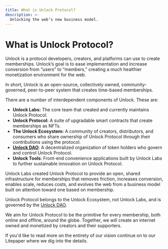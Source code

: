 ```yaml
---
title: What is Unlock Protocol?
description: >-
  Unlocking the web’s new business model.
---
```


# What is Unlock Protocol?

Unlock is a protocol developers, creators, and platforms can use to create
memberships. Unlock’s goal is to ease implementation and increase conversion
from “users” to “members,” creating a much healthier monetization environment
for the web.

In short, Unlock is an open-source, collectively owned, community-governed,
peer-to-peer system that creates time-based memberships.

There are a number of interdependent components of Unlock. These are:

- **Unlock Labs:** The core team that created and currently maintains Unlock
Protocol.
- **Unlock Protocol:** A suite of upgradable smart contracts that create
memberships as NFTs.
- **The Unlock Ecosystem:** A community of creators, distributors, and consumers
who share ownership of Unlock Protocol through their contributions using the
protocol.
- **[Unlock DAO](../../governance/unlock-dao/)**: A decentralized organization of
token holders who govern and control Unlock Protocol.
- **Unlock Tools**: Front-end convenience applications built by Unlock Labs to
further sustainable innovation on Unlock Protocol.

Unlock Labs created Unlock Protocol to provide an open, shared infrastructure for
memberships that removes friction, increases conversion, enables scale, reduces
costs, and evolves the web from a business model built on attention toward one
based on membership.

Unlock Protocol belongs to the Unlock Ecosystem, not Unlock Labs, and is governed
by the [Unlock DAO](../../governance/unlock-dao/).

We aim for Unlock Protocol to be the primitive for every membership, both online
and offline, around the globe. Together, we will create an internet owned and
monetized by creators and their supporters.

If you'd like to read more on the entirety of our vision continue on to our
Litepaper where we dig into the details.
